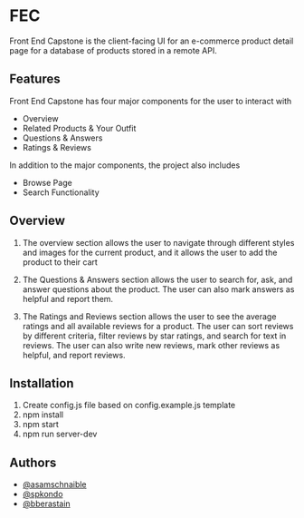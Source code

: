# FEC
Front End Capstone is the client-facing UI for an e-commerce product detail page for a database of products stored
in a remote API.

## Features

Front End Capstone has four major components for the user to interact with
- Overview
- Related Products & Your Outfit
- Questions & Answers
- Ratings & Reviews

In addition to the major components, the project also includes
- Browse Page
- Search Functionality

## Overview

1. The overview section allows the user to navigate through different styles and images for the current product, and it allows the user to add the product to their cart

2. The Questions & Answers section allows the user to search for, ask, and answer questions about the product. The user can also mark answers as helpful and report them.

3. The Ratings and Reviews section allows the user to see the average ratings and all available reviews for a product. The user can sort reviews by different criteria, filter reviews by star ratings, and search for text in reviews. The user can also write new reviews, mark other reviews as helpful, and report reviews.

## Installation
1. Create config.js file based on config.example.js template
2. npm install
3. npm start
4. npm run server-dev

## Authors

- [@asamschnaible](https://github.com/Sam-Schnaible)
- [@spkondo](https://github.com/spkondo)
- [@bberastain](https://github.com/bberastain)
